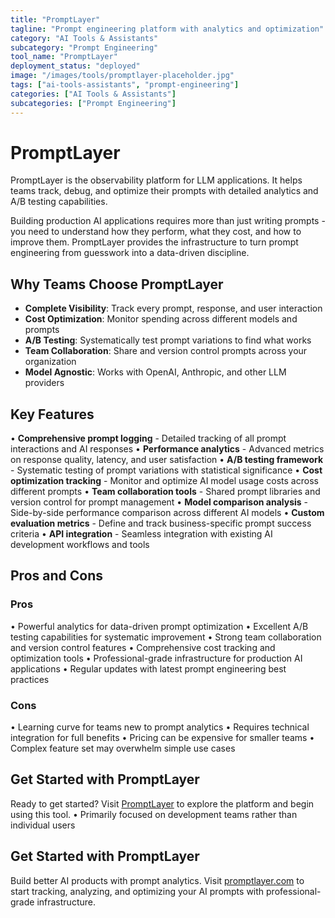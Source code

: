 ```yaml
---
title: "PromptLayer"
tagline: "Prompt engineering platform with analytics and optimization"
category: "AI Tools & Assistants"
subcategory: "Prompt Engineering"
tool_name: "PromptLayer"
deployment_status: "deployed"
image: "/images/tools/promptlayer-placeholder.jpg"
tags: ["ai-tools-assistants", "prompt-engineering"]
categories: ["AI Tools & Assistants"]
subcategories: ["Prompt Engineering"]
---
```


# PromptLayer

PromptLayer is the observability platform for LLM applications. It helps teams track, debug, and optimize their prompts with detailed analytics and A/B testing capabilities.

Building production AI applications requires more than just writing prompts - you need to understand how they perform, what they cost, and how to improve them. PromptLayer provides the infrastructure to turn prompt engineering from guesswork into a data-driven discipline.

## Why Teams Choose PromptLayer
- **Complete Visibility**: Track every prompt, response, and user interaction
- **Cost Optimization**: Monitor spending across different models and prompts
- **A/B Testing**: Systematically test prompt variations to find what works
- **Team Collaboration**: Share and version control prompts across your organization
- **Model Agnostic**: Works with OpenAI, Anthropic, and other LLM providers

## Key Features

• **Comprehensive prompt logging** - Detailed tracking of all prompt interactions and AI responses
• **Performance analytics** - Advanced metrics on response quality, latency, and user satisfaction
• **A/B testing framework** - Systematic testing of prompt variations with statistical significance
• **Cost optimization tracking** - Monitor and optimize AI model usage costs across different prompts
• **Team collaboration tools** - Shared prompt libraries and version control for prompt management
• **Model comparison analysis** - Side-by-side performance comparison across different AI models
• **Custom evaluation metrics** - Define and track business-specific prompt success criteria
• **API integration** - Seamless integration with existing AI development workflows and tools

## Pros and Cons

### Pros
• Powerful analytics for data-driven prompt optimization
• Excellent A/B testing capabilities for systematic improvement
• Strong team collaboration and version control features
• Comprehensive cost tracking and optimization tools
• Professional-grade infrastructure for production AI applications
• Regular updates with latest prompt engineering best practices

### Cons
• Learning curve for teams new to prompt analytics
• Requires technical integration for full benefits
• Pricing can be expensive for smaller teams
• Complex feature set may overwhelm simple use cases

## Get Started with PromptLayer

Ready to get started? Visit [PromptLayer](https://promptlayer.com) to explore the platform and begin using this tool.
• Primarily focused on development teams rather than individual users

## Get Started with PromptLayer

Build better AI products with prompt analytics. Visit [promptlayer.com](https://promptlayer.com) to start tracking, analyzing, and optimizing your AI prompts with professional-grade infrastructure.